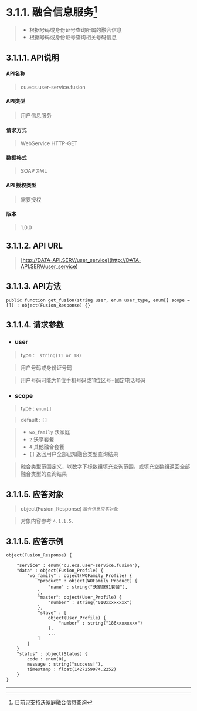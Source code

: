 # 3.1.1. 融合信息服务[^1]

> - 根据号码或身份证号查询所属的融合信息
> - 根据号码或身份证号查询相关号码信息




## 3.1.1.1. API说明

#### API名称

> cu.ecs.user-service.fusion

#### API类型

> 用户信息服务

#### 请求方式

> WebService HTTP-GET

#### 数据格式

> SOAP XML

#### API 授权类型

> 需要授权

#### 版本

> 1.0.0




## 3.1.1.2. API URL

> [http://DATA-API.SERV/user_service](http://DATA-API.SERV/user_service)




## 3.1.1.3. API方法

```
public function get_fusion(string user, enum user_type, enum[] scope = []) : object(Fusion_Response) {}
```



## 3.1.1.4. 请求参数

* ### user

> type :　`string(11 or 18)`

> 用户号码或身份证号码

> 用户号码可能为11位手机号码或11位区号+固定电话号码

* ### scope

> type : `enum[]`

> default : `[]`

> - `wo_family` 沃家庭
> - `2` 沃享套餐
> - `4` 其他融合套餐
> - `[]` 返回用户全部已知融合类型查询结果

> 融合类型范围定义，以数字下标数组填充查询范围，或填充空数组返回全部融合类型的查询结果




## 3.1.1.5. 应答对象

> object(Fusion_Response)       `融合信息应答对象`

>  对象内容参考 `4.1.1.5.`




## 3.1.1.5. 应答示例

```
object(Fusion_Response) {

    "service" : enum("cu.ecs.user-service.fusion"),
    "data" : object(Fusion_Profile) {
        "wo_family" : object(WOFamily_Profile) {
            "product" : object(WOFamily_Product) {
                "name" : string("沃家庭91套餐"),
            },
            "master": object(User_Profile) {
                "number" : string("010xxxxxxxx")
            },
            "slave" : [
                object(User_Profile) {
                    "number" : string("186xxxxxxxx")
                },
                ...
            ]
        }
    }
    "status" : object(Status) {
        code : enum(0),
        message : string("success!"),
        timestamp : float(1427259974.2252)
    }
}
```
----
[^1]: 目前只支持沃家庭融合信息查询

